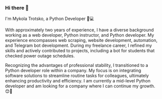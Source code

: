 ### Hi there 👋

I'm Mykola Trotsko, a Python Developer 🐍💻

With approximately two years of experience, I have a diverse background working as a web developer, Python instructor, and Python developer. My experience encompasses web scraping, website development, automation, and Telegram bot development. During my freelance career, I refined my skills and actively contributed to projects, including a bot for students that checked power outage schedules.

Recognizing the advantages of professional stability, I transitioned to a Python developer role within a company. My focus is on integrating software solutions to streamline routine tasks for colleagues, ultimately enhancing productivity and efficiency. I am currently a mid-level Python developer and am looking for a company where I can continue my growth. 😊🚀
